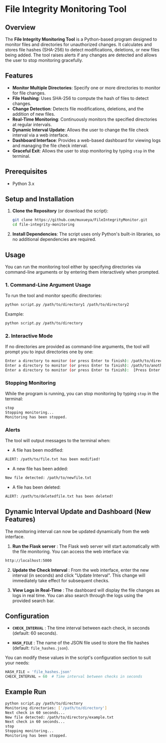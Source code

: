 # File Integrity Monitoring Tool

## Overview
The **File Integrity Monitoring Tool** is a Python-based program designed to monitor files and directories for unauthorized changes. It calculates and stores file hashes (SHA-256) to detect modifications, deletions, or new files being added. The tool raises alerts if any changes are detected and allows the user to stop monitoring gracefully.

## Features
- **Monitor Multiple Directories**: Specify one or more directories to monitor for file changes.
- **File Hashing**: Uses SHA-256 to compute the hash of files to detect changes.
- **Change Detection**: Detects file modifications, deletions, and the addition of new files.
- **Real-Time Monitoring**: Continuously monitors the specified directories at regular intervals.
- **Dynamic Interval Update**: Allows the user to change the file check interval via a web interface.
- **Dashboard Interface**: Provides a web-based dashboard for viewing logs and managing the file check interval.
- **Graceful Exit**: Allows the user to stop monitoring by typing `stop` in the terminal.

## Prerequisites
- Python 3.x

## Setup and Installation

1. **Clone the Repository** (or download the script):
   ```bash
   git clone https://github.com/muxueya/FileIntegrityMonitor.git
   cd file-integrity-monitoring
   ```

2. **Install Dependencies**: 
   The script uses only Python's built-in libraries, so no additional dependencies are required.

## Usage 

You can run the monitoring tool either by specifying directories via command-line arguments or by entering them interactively when prompted.

### 1. Command-Line Argument Usage 

To run the tool and monitor specific directories:


```bash
python script.py /path/to/directory1 /path/to/directory2
```

Example:


```bash
python script.py /path/to/directory
```

### 2. Interactive Mode 

If no directories are provided as command-line arguments, the tool will prompt you to input directories one by one:


```bash
Enter a directory to monitor (or press Enter to finish): /path/to/directory
Enter a directory to monitor (or press Enter to finish): /path/to/another_directory
Enter a directory to monitor (or press Enter to finish):  [Press Enter to finish]
```

### Stopping Monitoring 
While the program is running, you can stop monitoring by typing `stop` in the terminal:

```bash
stop
Stopping monitoring...
Monitoring has been stopped.
```

### Alerts 

The tool will output messages to the terminal when:
 
- A file has been modified:

```bash
ALERT: /path/to/file.txt has been modified!
```
 
- A new file has been added:

```bash
New file detected: /path/to/newfile.txt
```
 
- A file has been deleted:

```bash
ALERT: /path/to/deletedfile.txt has been deleted!
```

## Dynamic Interval Update and Dashboard (New Features) 

The monitoring interval can now be updated dynamically from the web interface.
 
1. **Run the Flask server** :
The Flask web server will start automatically with the file monitoring. You can access the web interface via:

```bash
http://localhost:5000
```
 
2. **Update the Check Interval** :
From the web interface, enter the new interval (in seconds) and click "Update Interval". This change will immediately take effect for subsequent checks.
 
3. **View Logs in Real-Time** :
The dashboard will display the file changes as logs in real time. You can also search through the logs using the provided search bar.

## Configuration 
 
- **`CHECK_INTERVAL`** : The time interval between each check, in seconds (default: 60 seconds).
 
- **`HASH_FILE`** : The name of the JSON file used to store the file hashes (default: `file_hashes.json`).

You can modify these values in the script's configuration section to suit your needs:


```python
HASH_FILE = 'file_hashes.json'
CHECK_INTERVAL = 60  # Time interval between checks in seconds
```

## Example Run 


```bash
python script.py /path/to/directory
Monitoring directories: ['/path/to/directory']
Next check in 60 seconds...
New file detected: /path/to/directory/example.txt
Next check in 60 seconds...
stop
Stopping monitoring...
Monitoring has been stopped.
```
